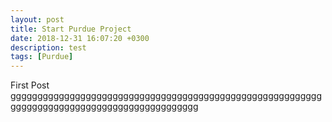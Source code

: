 ```yaml
---
layout: post
title: Start Purdue Project
date: 2018-12-31 16:07:20 +0300
description: test
tags: [Purdue]
---
```

First Post 
ggggggggggggggggggggggggggggggggggggggggggggggggggggggggggggggggggggggggggggggggggggggggggggg
